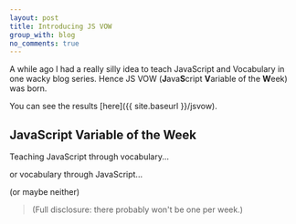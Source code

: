 ```yaml
---
layout: post
title: Introducing JS VOW
group_with: blog
no_comments: true
---
```


A while ago I had a really silly idea to teach JavaScript and Vocabulary in one wacky blog series. Hence JS VOW (**J**ava**S**cript **V**ariable of the **W**eek) was born.

You can see the results [here]({{ site.baseurl }}/jsvow).

<h2>JavaScript Variable of the Week</h2>
<div class="jsvow-slogan">
  <p>Teaching JavaScript through vocabulary...</p>
  <p>or vocabulary through JavaScript...</p>
  <p>(or maybe neither)</p>
</div>

> (Full disclosure: there probably won't be one per week.)



